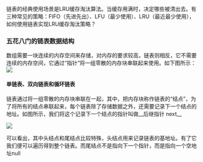 
链表的经典使用场景是LRU缓存淘汰算法。当缓存用满时，决定哪些被清出去。有三种常见的策略：FIFO（先进先出）、LFU（最少使用）、LRU（最近最少使用），如何使用链表实现LRU缓存淘汰策略？

### 五花八门的链表数据结构

数组需要一块连续的内存空间来存储，对内存的要求较高，链表则相反，它不需要连续的内存空间，它通过“指针“将一组零散的内存块串联起来使用。如下图所示：
![][image-1]

#### 单链表、双向链表和循环链表
链表通过将一组零散的内存块串联在一起，其中，把内存块称作链表的“结点”，为了将所有的结点串联起来，每个链表除了存储数据之外，还需要记录下一个结点的地址。如图所示，我们将这个记录下一个结点的指针叫做__后继指针 next__

![][image-2]

可以看出，其中头结点和尾结点比较特殊，头结点用来记录链表的基地址。有了它我们便可以遍历得到整个链表。而尾结点不是指向下一个指针，而是指向一个空地址null


[image-1]:	https://github.com/hacksman/learning/blob/master/picture/neicunfenbu
[image-2]:	https://github.com/hacksman/learning/blob/master/picture/danlianbiao